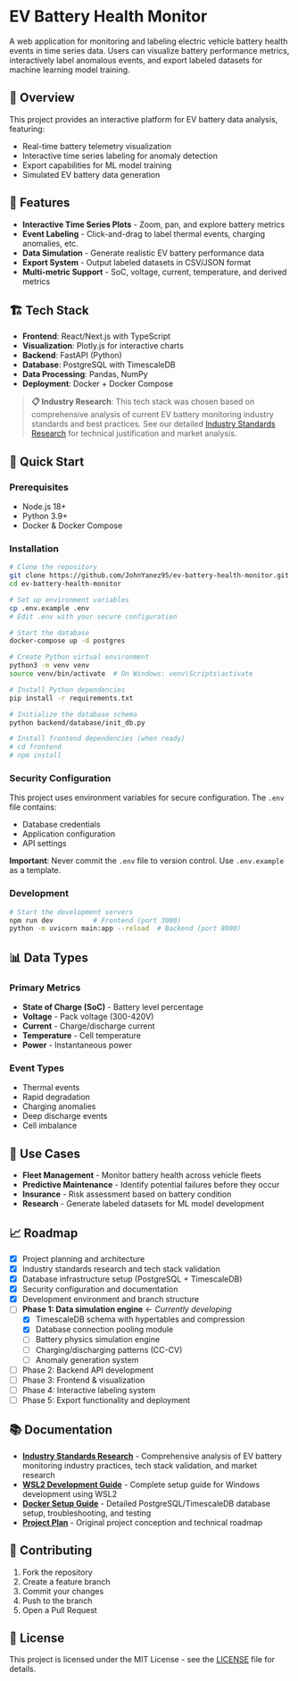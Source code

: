 # EV Battery Health Monitor

A web application for monitoring and labeling electric vehicle battery health events in time series data. Users can visualize battery performance metrics, interactively label anomalous events, and export labeled datasets for machine learning model training.

## 🎯 Overview

This project provides an interactive platform for EV battery data analysis, featuring:
- Real-time battery telemetry visualization
- Interactive time series labeling for anomaly detection
- Export capabilities for ML model training
- Simulated EV battery data generation

## 🔋 Features

- **Interactive Time Series Plots** - Zoom, pan, and explore battery metrics
- **Event Labeling** - Click-and-drag to label thermal events, charging anomalies, etc.
- **Data Simulation** - Generate realistic EV battery performance data
- **Export System** - Output labeled datasets in CSV/JSON format
- **Multi-metric Support** - SoC, voltage, current, temperature, and derived metrics

## 🏗️ Tech Stack

- **Frontend**: React/Next.js with TypeScript
- **Visualization**: Plotly.js for interactive charts
- **Backend**: FastAPI (Python)
- **Database**: PostgreSQL with TimescaleDB
- **Data Processing**: Pandas, NumPy
- **Deployment**: Docker + Docker Compose

> **📋 Industry Research**: This tech stack was chosen based on comprehensive analysis of current EV battery monitoring industry standards and best practices. See our detailed [Industry Standards Research](research/EV_Battery_Health_Monitor_Industry_Standards.md) for technical justification and market analysis.

## 🚀 Quick Start

### Prerequisites
- Node.js 18+
- Python 3.9+
- Docker & Docker Compose

### Installation

```bash
# Clone the repository
git clone https://github.com/JohnYanez95/ev-battery-health-monitor.git
cd ev-battery-health-monitor

# Set up environment variables
cp .env.example .env
# Edit .env with your secure configuration

# Start the database
docker-compose up -d postgres

# Create Python virtual environment
python3 -m venv venv
source venv/bin/activate  # On Windows: venv\Scripts\activate

# Install Python dependencies
pip install -r requirements.txt

# Initialize the database schema
python backend/database/init_db.py

# Install frontend dependencies (when ready)
# cd frontend
# npm install
```

### Security Configuration

This project uses environment variables for secure configuration. The `.env` file contains:
- Database credentials
- Application configuration
- API settings

**Important**: Never commit the `.env` file to version control. Use `.env.example` as a template.

### Development

```bash
# Start the development servers
npm run dev          # Frontend (port 3000)
python -m uvicorn main:app --reload  # Backend (port 8000)
```

## 📊 Data Types

### Primary Metrics
- **State of Charge (SoC)** - Battery level percentage
- **Voltage** - Pack voltage (300-420V)
- **Current** - Charge/discharge current
- **Temperature** - Cell temperature
- **Power** - Instantaneous power

### Event Types
- Thermal events
- Rapid degradation
- Charging anomalies
- Deep discharge events
- Cell imbalance

## 🎯 Use Cases

- **Fleet Management** - Monitor battery health across vehicle fleets
- **Predictive Maintenance** - Identify potential failures before they occur
- **Insurance** - Risk assessment based on battery condition
- **Research** - Generate labeled datasets for ML model development

## 📈 Roadmap

- [x] Project planning and architecture
- [x] Industry standards research and tech stack validation
- [x] Database infrastructure setup (PostgreSQL + TimescaleDB)
- [x] Security configuration and documentation
- [x] Development environment and branch structure
- [ ] **Phase 1: Data simulation engine** ← *Currently developing*
  - [x] TimescaleDB schema with hypertables and compression
  - [x] Database connection pooling module
  - [ ] Battery physics simulation engine
  - [ ] Charging/discharging patterns (CC-CV)
  - [ ] Anomaly generation system
- [ ] Phase 2: Backend API development
- [ ] Phase 3: Frontend & visualization
- [ ] Phase 4: Interactive labeling system
- [ ] Phase 5: Export functionality and deployment

## 📚 Documentation

- **[Industry Standards Research](research/EV_Battery_Health_Monitor_Industry_Standards.md)** - Comprehensive analysis of EV battery monitoring industry practices, tech stack validation, and market research
- **[WSL2 Development Guide](docs/wsl-guide.md)** - Complete setup guide for Windows development using WSL2
- **[Docker Setup Guide](docs/docker-guide.md)** - Detailed PostgreSQL/TimescaleDB database setup, troubleshooting, and testing
- **[Project Plan](ev-battery-health-monitor.md)** - Original project conception and technical roadmap

## 🤝 Contributing

1. Fork the repository
2. Create a feature branch
3. Commit your changes
4. Push to the branch
5. Open a Pull Request

## 📄 License

This project is licensed under the MIT License - see the [LICENSE](LICENSE) file for details.
